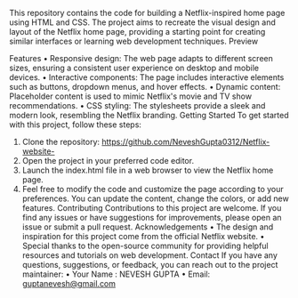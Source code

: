 This repository contains the code for building a Netflix-inspired home page using HTML and CSS. The project aims to recreate the visual design and layout of the Netflix home page, providing a starting point for creating similar interfaces or learning web development techniques.
Preview
 
Features
•	Responsive design: The web page adapts to different screen sizes, ensuring a consistent user experience on desktop and mobile devices.
•	Interactive components: The page includes interactive elements such as buttons, dropdown menus, and hover effects.
•	Dynamic content: Placeholder content is used to mimic Netflix's movie and TV show recommendations.
•	CSS styling: The stylesheets provide a sleek and modern look, resembling the Netflix branding.
Getting Started
To get started with this project, follow these steps:
1.	Clone the repository: https://github.com/NeveshGupta0312/Netflix-website-
2.	Open the project in your preferred code editor.
3.	Launch the index.html file in a web browser to view the Netflix home page.
4.	Feel free to modify the code and customize the page according to your preferences. You can update the content, change the colors, or add new features.
Contributing
Contributions to this project are welcome. If you find any issues or have suggestions for improvements, please open an issue or submit a pull request.
Acknowledgements
•	The design and inspiration for this project come from the official Netflix website.
•	Special thanks to the open-source community for providing helpful resources and tutorials on web development.
Contact
If you have any questions, suggestions, or feedback, you can reach out to the project maintainer:
•	Your Name : NEVESH GUPTA
•	Email: guptanevesh@gmail.com
 

